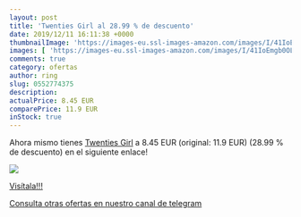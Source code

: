 ```yaml
---
layout: post
title: 'Twenties Girl al 28.99 % de descuento'
date: 2019/12/11 16:11:38 +0000
thumbnailImage: 'https://images-eu.ssl-images-amazon.com/images/I/41IoEmgb0OL._SL200_.jpg'
images: [ 'https://images-eu.ssl-images-amazon.com/images/I/41IoEmgb0OL._SL200_.jpg' ]
comments: true
category: ofertas
author: ring
slug: 0552774375
description:
actualPrice: 8.45 EUR
comparePrice: 11.9 EUR
inStock: true
---
```


Ahora mismo tienes [Twenties Girl](https://www.amazon.com/dp/0552774375/?tag=redken08-20) a 8.45 EUR (original: 11.9 EUR) (28.99 %  de descuento) en el siguiente enlace!

[![](https://images-eu.ssl-images-amazon.com/images/I/41IoEmgb0OL._SL200_.jpg)](https://www.amazon.com/dp/0552774375/?tag=redken08-20)

[Visítala!!!](https://www.amazon.com/dp/0552774375/?tag=redken08-20)

[Consulta otras ofertas en nuestro canal de telegram](https://t.me/s/ofertas25)
